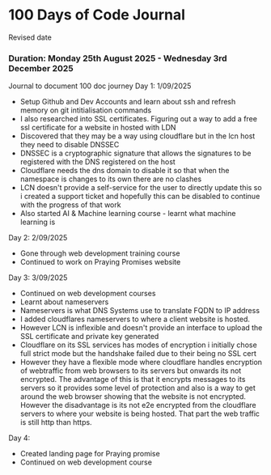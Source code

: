 # 100 Days of Code Journal 

Revised date
### Duration: Monday 25th August 2025 - Wednesday 3rd December 2025

Journal to document 100 doc journey 
 Day 1: 1/09/2025 
 - Setup Github and Dev Accounts and learn about ssh and refresh memory on git intitialisation commands
 - I also researched into SSL certificates. Figuring out a way to add a free ssl certificate for a website in hosted with LDN
 - Discovered that they may be a way using cloudflare but in the lcn host they need to disable DNSSEC
 - DNSSEC is a cryptographic signature that allows the signatures to be registered with the DNS registered on the host
 - Cloudflare needs the dns domain to disable it so that when the namespace is changes to its own there are no clashes
 - LCN doesn't provide a self-service for the user to directly update this so i created a support ticket and hopefully this can be disabled to continue with the progress of that work
 - Also started AI & Machine learning course - learnt what machine learning is 

Day 2: 2/09/2025 
- Gone through web development training course
- Continued to work on Praying Promises website

Day 3: 3/09/2025
- Continued on web development courses
- Learnt about nameservers
- Nameservers is what DNS Systems use to translate FQDN to IP address
- I added cloudflares nameservers to where a client website is hosted.
- However LCN is inflexible and doesn't provide an interface to upload the SSL certificate and private key generated
- Cloudflare on its SSL services has modes of encryption i initially chose full strict mode but the handshake failed due to their being no SSL cert
- However they have a flexible mode where cloudflare handles encryption of webtraffic from web browsers to its servers but onwards its not encrypted. The advantage of this is that it encrypts messages to its servers so it provides some level of protection and also is a way to get around the web browser showing that the website is not encrypted. However the disadvantage is its not e2e encrypted from the cloudflare servers to where your website is being hosted. That part the web traffic is still http than https. 

Day 4: 
- Created landing page for Praying promise
- Continued on web development course 

